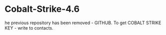 # Cobalt-Strike-4.6
he previous repository has been removed - GITHUB. To get COBALT STRIKE  KEY - write to contacts.
